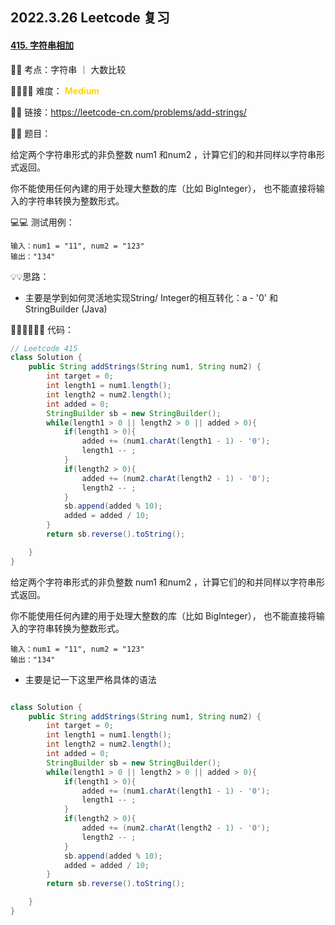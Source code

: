 <h2>2022.3.26 Leetcode 复习

#### [415. 字符串相加](https://leetcode-cn.com/problems/add-strings/)

🔑🔑 考点：字符串 ｜ 大数比较

🚴‍♀️🚴‍♀️ 难度： <span style = "color:gold; font-weight:bold">Medium</span>

🔗🔗 链接：https://leetcode-cn.com/problems/add-strings/

📖📖 题目：

给定两个字符串形式的非负整数 num1 和num2 ，计算它们的和并同样以字符串形式返回。

你不能使用任何內建的用于处理大整数的库（比如 BigInteger）， 也不能直接将输入的字符串转换为整数形式。

💻💻 测试用例：

```
输入：num1 = "11", num2 = "123"
输出："134"
```

💡💡思路：

- 主要是学到如何灵活地实现String/ Integer的相互转化：a - '0' 和StringBuilder (Java)



👩🏻‍💻🧑🏻‍💻 代码：

```Java
// Leetcode 415
class Solution {
    public String addStrings(String num1, String num2) {
        int target = 0;
        int length1 = num1.length();
        int length2 = num2.length();
        int added = 0;
        StringBuilder sb = new StringBuilder();
        while(length1 > 0 || length2 > 0 || added > 0){
            if(length1 > 0){
                added += (num1.charAt(length1 - 1) - '0');
                length1 -- ;
            }
            if(length2 > 0){
                added += (num2.charAt(length2 - 1) - '0');
                length2 -- ;
            }
            sb.append(added % 10);
            added = added / 10;
        }
        return sb.reverse().toString();

    }
}


```















给定两个字符串形式的非负整数 num1 和num2 ，计算它们的和并同样以字符串形式返回。

你不能使用任何內建的用于处理大整数的库（比如 BigInteger）， 也不能直接将输入的字符串转换为整数形式。

```
输入：num1 = "11", num2 = "123"
输出："134"
```

- 主要是记一下这里严格具体的语法

```Java

class Solution {
    public String addStrings(String num1, String num2) {
        int target = 0;
        int length1 = num1.length();
        int length2 = num2.length();
        int added = 0;
        StringBuilder sb = new StringBuilder();
        while(length1 > 0 || length2 > 0 || added > 0){
            if(length1 > 0){
                added += (num1.charAt(length1 - 1) - '0');
                length1 -- ;
            }
            if(length2 > 0){
                added += (num2.charAt(length2 - 1) - '0');
                length2 -- ;
            }
            sb.append(added % 10);
            added = added / 10;
        }
        return sb.reverse().toString();

    }
}

```

